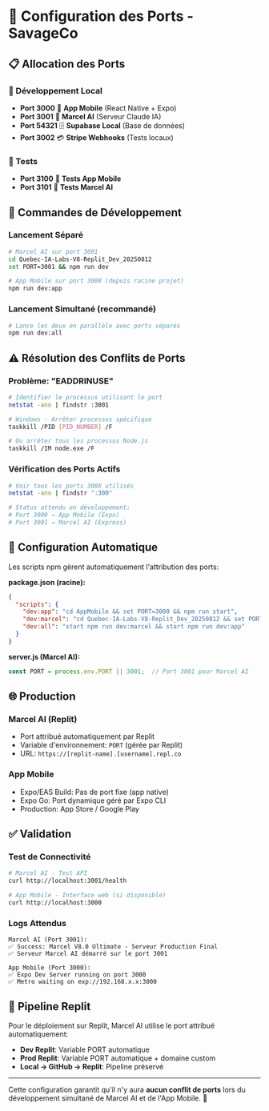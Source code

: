 # 🚪 Configuration des Ports - SavageCo

## 📋 Allocation des Ports

### 🔧 Développement Local
- **Port 3000** 📱 **App Mobile** (React Native + Expo)
- **Port 3001** 🤖 **Marcel AI** (Serveur Claude IA)
- **Port 54321** 🗄️ **Supabase Local** (Base de données)
- **Port 3002** 💳 **Stripe Webhooks** (Tests locaux)

### 🧪 Tests
- **Port 3100** 📱 **Tests App Mobile**
- **Port 3101** 🤖 **Tests Marcel AI**

## 🚀 Commandes de Développement

### Lancement Séparé
```bash
# Marcel AI sur port 3001
cd Quebec-IA-Labs-V8-Replit_Dev_20250812
set PORT=3001 && npm run dev

# App Mobile sur port 3000 (depuis racine projet)
npm run dev:app
```

### Lancement Simultané (recommandé)
```bash
# Lance les deux en parallèle avec ports séparés
npm run dev:all
```

## ⚠️ Résolution des Conflits de Ports

### Problème: "EADDRINUSE" 
```bash
# Identifier le processus utilisant le port
netstat -ano | findstr :3001

# Windows - Arrêter processus spécifique
taskkill /PID [PID_NUMBER] /F

# Ou arrêter tous les processus Node.js
taskkill /IM node.exe /F
```

### Vérification des Ports Actifs
```bash
# Voir tous les ports 300X utilisés
netstat -ano | findstr ":300"

# Status attendu en développement:
# Port 3000 → App Mobile (Expo)
# Port 3001 → Marcel AI (Express)
```

## 🔧 Configuration Automatique

Les scripts npm gèrent automatiquement l'attribution des ports:

**package.json (racine):**
```json
{
  "scripts": {
    "dev:app": "cd AppMobile && set PORT=3000 && npm run start",
    "dev:marcel": "cd Quebec-IA-Labs-V8-Replit_Dev_20250812 && set PORT=3001 && npm run dev",
    "dev:all": "start npm run dev:marcel && start npm run dev:app"
  }
}
```

**server.js (Marcel AI):**
```javascript
const PORT = process.env.PORT || 3001;  // Port 3001 pour Marcel AI
```

## 🌐 Production

### Marcel AI (Replit)
- Port attribué automatiquement par Replit
- Variable d'environnement: `PORT` (gérée par Replit)
- URL: `https://[replit-name].[username].repl.co`

### App Mobile
- Expo/EAS Build: Pas de port fixe (app native)
- Expo Go: Port dynamique géré par Expo CLI
- Production: App Store / Google Play

## ✅ Validation

### Test de Connectivité
```bash
# Marcel AI - Test API
curl http://localhost:3001/health

# App Mobile - Interface web (si disponible) 
curl http://localhost:3000
```

### Logs Attendus
```
Marcel AI (Port 3001):
✅ Success: Marcel V8.0 Ultimate - Serveur Production Final
✅ Serveur Marcel AI démarré sur le port 3001

App Mobile (Port 3000):
✅ Expo Dev Server running on port 3000
✅ Metro waiting on exp://192.168.x.x:3000
```

## 🔄 Pipeline Replit

Pour le déploiement sur Replit, Marcel AI utilise le port attribué automatiquement:
- **Dev Replit**: Variable PORT automatique
- **Prod Replit**: Variable PORT automatique + domaine custom
- **Local → GitHub → Replit**: Pipeline préservé

---

Cette configuration garantit qu'il n'y aura **aucun conflit de ports** lors du développement simultané de Marcel AI et de l'App Mobile. 🎯